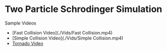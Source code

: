 # Two Particle Schrodinger Simulation


 Sample Videos
- [Fast Collision Video](./Vids/Fast Collision.mp4)
- [Simple Collision Video](./Vids/Simple Collision.mp4)
- [Tornado Video](./Vids/Tornado.mp4)
